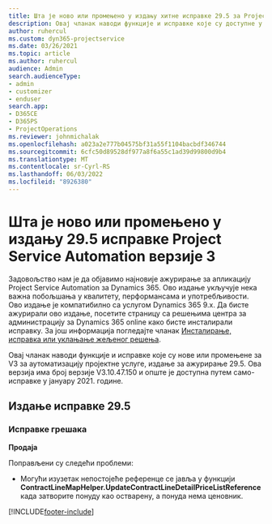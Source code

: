 ```yaml
---
title: Шта је ново или промењено у издању хитне исправке 29.5 за Project Service Automation верзије 3
description: Овај чланак наводи функције и исправке које су доступне у хитној исправки за ажурирање услуге пројекта Релеасе 29.5, V3.
author: ruhercul
ms.custom: dyn365-projectservice
ms.date: 03/26/2021
ms.topic: article
ms.author: ruhercul
audience: Admin
search.audienceType:
- admin
- customizer
- enduser
search.app:
- D365CE
- D365PS
- ProjectOperations
ms.reviewer: johnmichalak
ms.openlocfilehash: a023a2e777b04575bf31a55f1104bacbdf346744
ms.sourcegitcommit: 6cfc50d89528df977a8f6a55c1ad39d99800d9b4
ms.translationtype: MT
ms.contentlocale: sr-Cyrl-RS
ms.lasthandoff: 06/03/2022
ms.locfileid: "8926380"
---
```

# <a name="whats-new-or-changed-in-project-service-automation-update-release-295-v3"></a>Шта је ново или промењено у издању 29.5 исправке Project Service Automation верзије 3

Задовољство нам је да објавимо најновије ажурирање за апликацију Project Service Automation за Dynamics 365. Ово издање укључује нека важна побољшања у квалитету, перформансама и употребљивости. Ово издање је компатибилно са услугом Dynamics 365 9.x. Да бисте ажурирали ово издање, посетите страницу са решењима центра за администрацију за Dynamics 365 online како бисте инсталирали исправку. За још информација погледајте чланак [Инсталирање, исправка или уклањање жељеног решења](/power-platform/admin/install-remove-preferred-solution).

Овај чланак наводи функције и исправке које су нове или промењене за V3 за аутоматизацију пројектне услуге, издање за ажурирање 29.5. Ова верзија има број верзије V3.10.47.150 и опште је доступна путем само-исправке у јануару 2021. године.

## <a name="update-release-295"></a>Издање исправке 29.5

### <a name="bug-fixes"></a>Исправке грешака


**Продаја**

Поправљени су следећи проблеми:

- Могући изузетак непостојеће референце се јавља у функцији **ContractLineMapHelper.UpdateContractLineDetailPriceListReference** када затворите понуду као остварену, а понуда нема ценовник.


[!INCLUDE[footer-include](../includes/footer-banner.md)]
